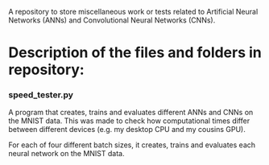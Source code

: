 A repository to store miscellaneous work or tests related to Artificial Neural Networks (ANNs) and Convolutional Neural Networks (CNNs).

# Description of the files and folders in repository:

### speed_tester.py

A program that creates, trains and evaluates different ANNs and CNNs on the MNIST data.  This was made to check how computational times differ between different devices (e.g. my desktop CPU and my cousins GPU).

For each of four different batch sizes, it creates, trains and evaluates each neural network on the MNIST data.  